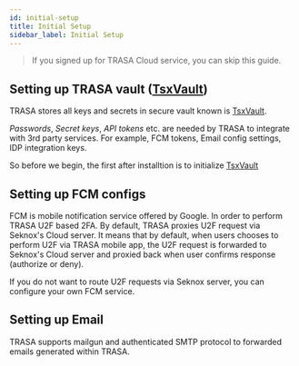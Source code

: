 ```yaml
---
id: initial-setup
title: Initial Setup
sidebar_label: Initial Setup
---
```


> If you signed up for TRASA Cloud service, you can skip this guide.

## Setting up TRASA vault ([TsxVault](docs-link-tsxvault "TsxVault"))
TRASA stores all keys and secrets in secure vault known is [TsxVault](docs-link-tsxvault "TsxVault").

  _Passwords_, _Secret keys_, _API tokens_ etc. are needed by TRASA to integrate with 3rd party services. For example, FCM tokens, Email config settings, IDP integration keys.

So before we begin, the first after installtion is to initialize [TsxVault](docs-link-tsxvault "TsxVault") 

## Setting up FCM configs
FCM is mobile notification service offered by Google. In order to perform TRASA U2F based 2FA. 
By default, TRASA proxies U2F request via Seknox's Cloud server. It means that by default, when users chooses to perform U2F via TRASA mobile app, the U2F request is forwarded to Seknox's Cloud server and proxied back when user confirms response (authorize or deny).

If you do not want to route U2F requests via Seknox server, you can configure your own FCM service. 

## Setting up Email
TRASA supports mailgun and authenticated SMTP protocol to forwarded emails generated within TRASA.
